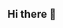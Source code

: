 ## Hi there 👋

<!--
**Havrylov-Serhii/Havrylov-Serhii** is a ✨ _special_ ✨ repository because its `README.md` (this file) appears on your GitHub profile.

Here are some ideas to get you started:

- 🔭 I’m currently working on pet-projects
- 🌱 I’m currently learning Data Science
- 👯 I’m looking to collaborate on projects
- 🤔 I’m looking for help with learning
- 💬 Ask me about myself
- 📫 How to reach me: telegram, linkedin
- 😄 Pronouns: He/His
- ⚡ Fun fact: can shake my eyes
-->
